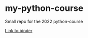# my-python-course
Small repo for the 2022 python-course

[Link to binder](https://mybinder.org/v2/gh/LeonieMei/my-python-course/HEAD)
